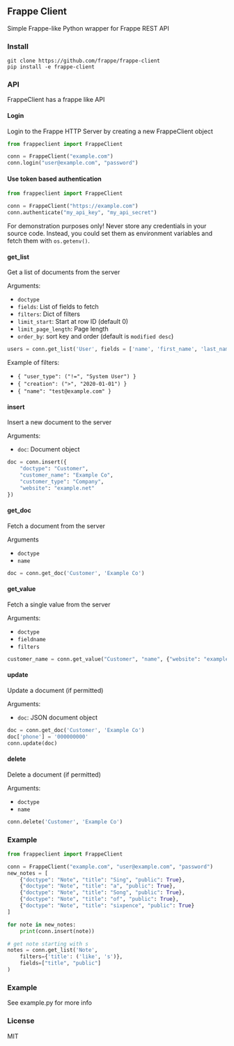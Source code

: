 ## Frappe Client

Simple Frappe-like Python wrapper for Frappe REST API

### Install

```
git clone https://github.com/frappe/frappe-client
pip install -e frappe-client
```

### API

FrappeClient has a frappe like API

#### Login

Login to the Frappe HTTP Server by creating a new FrappeClient object

```py
from frappeclient import FrappeClient

conn = FrappeClient("example.com")
conn.login("user@example.com", "password")
```

#### Use token based authentication

```py
from frappeclient import FrappeClient

conn = FrappeClient("https://example.com")
conn.authenticate("my_api_key", "my_api_secret")
```

For demonstration purposes only! Never store any credentials in your source code. Instead, you could set them as environment variables and fetch them with `os.getenv()`.

#### get_list

Get a list of documents from the server

Arguments:
- `doctype`
- `fields`: List of fields to fetch
- `filters`: Dict of filters
- `limit_start`: Start at row ID (default 0)
- `limit_page_length`: Page length
- `order_by`: sort key and order (default is `modified desc`)

```py
users = conn.get_list('User', fields = ['name', 'first_name', 'last_name'], , filters = {'user_type':'System User'})
```

Example of filters:
- `{ "user_type": ("!=", "System User") }`
- `{ "creation": (">", "2020-01-01") }`
- `{ "name": "test@example.com" }`

#### insert

Insert a new document to the server

Arguments:

- `doc`: Document object

```python
doc = conn.insert({
	"doctype": "Customer",
	"customer_name": "Example Co",
	"customer_type": "Company",
	"website": "example.net"
})
```

#### get_doc

Fetch a document from the server

Arguments
- `doctype`
- `name`

```py
doc = conn.get_doc('Customer', 'Example Co')
```

#### get_value

Fetch a single value from the server

Arguments:

- `doctype`
- `fieldname`
- `filters`

```py
customer_name = conn.get_value("Customer", "name", {"website": "example.net"})
```

#### update

Update a document (if permitted)

Arguments:
- `doc`: JSON document object

```py
doc = conn.get_doc('Customer', 'Example Co')
doc['phone'] = '000000000'
conn.update(doc)
```

#### delete

Delete a document (if permitted)

Arguments:
- `doctype`
- `name`

```py
conn.delete('Customer', 'Example Co')
```

### Example

```python
from frappeclient import FrappeClient

conn = FrappeClient("example.com", "user@example.com", "password")
new_notes = [
	{"doctype": "Note", "title": "Sing", "public": True},
	{"doctype": "Note", "title": "a", "public": True},
	{"doctype": "Note", "title": "Song", "public": True},
	{"doctype": "Note", "title": "of", "public": True},
	{"doctype": "Note", "title": "sixpence", "public": True}
]

for note in new_notes:
	print(conn.insert(note))

# get note starting with s
notes = conn.get_list('Note',
	filters={'title': ('like', 's')},
	fields=["title", "public"]
)
```

### Example

See example.py for more info

### License

MIT
